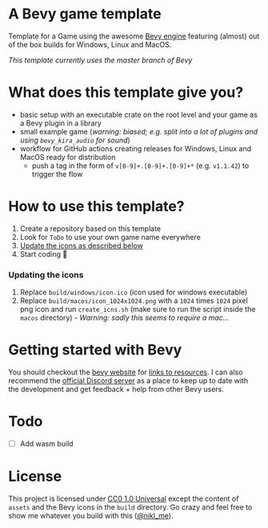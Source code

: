 # A Bevy game template

Template for a Game using the awesome [Bevy engine][Bevy] featuring (almost) out of the box builds for Windows, Linux and MacOS.

*This template currently uses the master branch of Bevy*
 
# What does this template give you?
* basic setup with an executable crate on the root level and your game as a Bevy plugin in a library
* small example game (*warning: biased; e.g. split into a lot of plugins and using `bevy_kira_audio` for sound*)
* workflow for GitHub actions creating releases for Windows, Linux and MacOS ready for distribution
    * push a tag in the form of `v[0-9]+.[0-9]+.[0-9]+*` (e.g. `v1.1.42`) to trigger the flow

# How to use this template?
 1. Create a repository based on this template
 2. Look for `ToDo` to use your own game name everywhere
 3. [Update the icons as described below](#updating-the-icons)
 4. Start coding :tada:
 
### Updating the icons
 1. Replace `build/windows/icon.ico` (icon used for windows executable)
 2. Replace `build/macos/icon_1024x1024.png` with a `1024` times `1024` pixel png icon and run `create_icns.sh` (make sure to run the script inside the `macos` directory) - _Warning: sadly this seems to require a mac..._ 

# Getting started with Bevy

You should checkout the [bevy website][Bevy] for [links to resources][Bevy-learn]. I can also recommend the [official Discord server][Bevy-discord] as a place to keep up to date with the development and get feedback + help from other Bevy users. 

# Todo

- [ ] Add wasm build

# License

This project is licensed under [CC0 1.0 Universal](LICENSE) except the content of `assets` and the Bevy icons in the `build` directory. Go crazy and feel free to show me whatever you build with this ([@nikl_me][Nikl-twitter]).

[Bevy]: https://bevyengine.org/
[Bevy-learn]: https://bevyengine.org/learn/
[Bevy-discord]: https://discord.gg/bevy
[Nikl-twitter]: https://twitter.com/nikl_me
